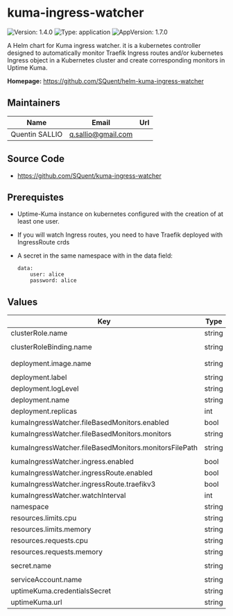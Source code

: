 # kuma-ingress-watcher

![Version: 1.4.0](https://img.shields.io/badge/Version-1.4.0-informational?style=flat-square) ![Type: application](https://img.shields.io/badge/Type-application-informational?style=flat-square) ![AppVersion: 1.7.0](https://img.shields.io/badge/AppVersion-1.7.0-informational?style=flat-square)

A Helm chart for Kuma ingress watcher. it is a kubernetes controller designed to automatically monitor Traefik Ingress routes and/or kubernetes Ingress object in a Kubernetes cluster and create corresponding monitors in Uptime Kuma.

**Homepage:** <https://github.com/SQuent/helm-kuma-ingress-watcher>

## Maintainers

| Name | Email | Url |
| ---- | ------ | --- |
| Quentin SALLIO | <q.sallio@gmail.com> |  |

## Source Code

* <https://github.com/SQuent/kuma-ingress-watcher>

## Prerequistes

- Uptime-Kuma instance on kubernetes configured with the creation of at least one user.
- If you will watch Ingress routes, you need to have Traefik deployed with IngressRoute crds
- A secret in the same namespace with in the data field:

    ````
    data:
        user: alice
        password: alice
    ````

## Values

| Key | Type | Default | Description |
|-----|------|---------|-------------|
| clusterRole.name | string | `"ingress-reader"` |  |
| clusterRoleBinding.name | string | `"kuma-ingress-reader-binding"` |  |
| deployment.image.name | string | `"ghcr.io/squent/kuma-ingress-watcher"` |  |
| deployment.label | string | `"kuma-ingress-watcher"` |  |
| deployment.logLevel | string | `"INFO"` |  |
| deployment.name | string | `"kuma-ingress-watcher"` |  |
| deployment.replicas | int | `1` |  |
| kumaIngressWatcher.fileBasedMonitors.enabled | bool | `false` |  |
| kumaIngressWatcher.fileBasedMonitors.monitors | string | `nil` |  |
| kumaIngressWatcher.fileBasedMonitors.monitorsFilePath | string | `"/etc/kuma-controller/monitors.yaml"` |  |
| kumaIngressWatcher.ingress.enabled | bool | `false` |  |
| kumaIngressWatcher.ingressRoute.enabled | bool | `true` |  |
| kumaIngressWatcher.ingressRoute.traefikv3 | bool | `false` |  |
| kumaIngressWatcher.watchInterval | int | `10` |  |
| namespace | string | `"monitoring"` |  |
| resources.limits.cpu | string | `"500m"` |  |
| resources.limits.memory | string | `"128Mi"` |  |
| resources.requests.cpu | string | `"250m"` |  |
| resources.requests.memory | string | `"64Mi"` |  |
| secret.name | string | `"kuma-ingress-discovery-token"` |  |
| serviceAccount.name | string | `"kuma-ingress-discovery"` |  |
| uptimeKuma.credentialsSecret | string | `"uptime-kuma-credentials"` |  |
| uptimeKuma.url | string | `"http://uptime-kuma:3001"` |  |

